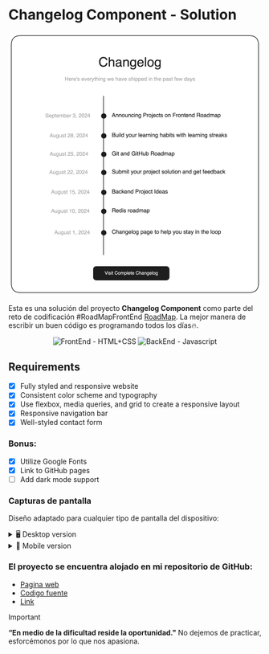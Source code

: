 # Changelog Component - Solution

<img src="./image/template.png" alt="Solucion preview" style="max-width: 100%; height: auto;">

Esta es una solución del proyecto **Changelog Component** como parte del reto de codificación #RoadMapFrontEnd [RoadMap](https://roadmap.sh/projects/changelog-component). La mejor manera de escribir un buen código es programando todos los días🔥.

<div align="center">
  <img src="https://img.shields.io/badge/FrontEnd-HTML%2BCSS-yellow" alt="FrontEnd - HTML+CSS">
  <img src="https://img.shields.io/badge/BackEnd-Javascript-orange" alt="BackEnd - Javascript">
</div>

## Requirements
- [x] Fully styled and responsive website
- [x] Consistent color scheme and typography
- [x] Use flexbox, media queries, and grid to create a responsive layout
- [x] Responsive navigation bar
- [x] Well-styled contact form

### Bonus:

- [x] Utilize Google Fonts
- [x] Link to GitHub pages
- [ ] Add dark mode support

### Capturas de pantalla

Diseño adaptado para cualquier tipo de pantalla del dispositivo:

<details>
    <summary>🖥️ Desktop version</summary>

![](./image/desktop.png)
</details>

<details>
    <summary>📱 Mobile version</summary>

![](./image/mobile.png)
</details>


### El proyecto se encuentra alojado en mi repositorio de GitHub:

- [Pagina web](https://miguelramosalarcon.github.io/Changelog-Component-Roadmap-/)
- [Codigo fuente]()
- [Link](https://roadmap.sh/projects/portfolio-website)
> [!IMPORTANT]
> **“En medio de la dificultad reside la oportunidad."** No dejemos de practicar, esforcémonos por lo que nos apasiona.
